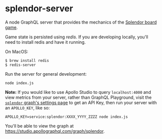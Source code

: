 # splendor-server
A node GraphQL server that provides the mechanics of the [Splendor board game](https://en.wikipedia.org/wiki/Splendor_(game)).

Game state is persisted using *redis*. If you are developing locally, you'll need to
install redis and have it running.

On MacOS:
```
$ brew install redis
$ redis-server
```

Run the server for general development:
```
node index.js
```

**Note:** If you would like to use Apollo Studio to query `localhost:4000` and view metrics from your server, rather than GraphQL Playground, visit the [`splendor` graph's settings page](https://engine.apollographql.com/graph/splendor/settings) to get an API Key, then run your server with an `APOLLO_KEY`, like so:
```
APOLLO_KEY=service:splendor:XXXX_YYYY_ZZZZ node index.js
```

You'll be able to view the graph at https://studio.apollographql.com/graph/splendor.
